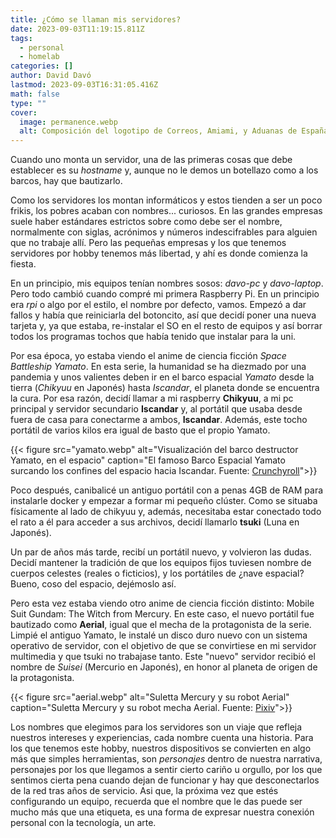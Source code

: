 ```yaml
---
title: ¿Cómo se llaman mis servidores?
date: 2023-09-03T11:19:15.811Z
tags:
  - personal
  - homelab
categories: []
author: David Davó
lastmod: 2023-09-03T16:31:05.416Z
math: false
type: ""
cover:
  image: permanence.webp
  alt: Composición del logotipo de Correos, Amiami, y Aduanas de España
---
```


Cuando uno monta un servidor, una de las primeras cosas que debe establecer es su _hostname_ y, aunque no le demos un botellazo como a los barcos, hay que bautizarlo.

Como los servidores los montan informáticos y estos tienden a ser un poco frikis, los pobres acaban con nombres... curiosos. En las grandes empresas suele haber estándares estrictos sobre como debe ser el nombre, normalmente con siglas, acrónimos y números indescifrables para alguien que no trabaje allí. Pero las pequeñas empresas y los que tenemos servidores por hobby tenemos más libertad, y ahí es donde comienza la fiesta.

En un principio, mis equipos tenían nombres sosos: _davo-pc_ y _davo-laptop_. Pero todo cambió cuando compré mi primera Raspberry Pi. En un principio era _rpi_ o algo por el estilo, el nombre por defecto, vamos. Empezó a dar fallos y había que reiniciarla del botoncito, así que decidí poner una nueva tarjeta y, ya que estaba, re-instalar el SO en el resto de equipos y así borrar todos los programas tochos que había tenido que instalar para la uni.

Por esa época, yo estaba viendo el anime de ciencia ficción  _Space Battleship Yamato_. En esta serie, la humanidad se ha diezmado por una pandemia y unos valientes deben ir en el barco espacial _Yamato_ desde la tierra (_Chikyuu_ en Japonés) hasta _Iscandar_, el planeta donde se encuentra la cura. Por esa razón, decidí llamar a mi raspberry **Chikyuu**, a mi pc principal y servidor secundario **Iscandar** y, al portátil que usaba desde fuera de casa para conectarme a ambos, **Iscandar**. Además, este tocho portátil de varios kilos era igual de basto que el propio Yamato.

{{< figure src="yamato.webp" alt="Visualización del barco destructor Yamato, en el espacio" caption="El famoso Barco Espacial Yamato surcando los confines del espacio hacia Iscandar. Fuente: [Crunchyroll](https://www.crunchyroll.com/es-es/series/GG5H5X3Z9/space-battleship-yamato)">}}

Poco después, canibalicé un antiguo portátil con a penas 4GB de RAM para instalarle docker y empezar a formar mi pequeño clúster. Como se situaba físicamente al lado de chikyuu y, además, necesitaba estar conectado todo el rato a él para acceder a sus archivos, decidí llamarlo **tsuki** (Luna en Japonés).

Un par de años más tarde, recibí un portátil nuevo, y volvieron las dudas. Decidí mantener la tradición de que los equipos fijos tuviesen nombre de cuerpos celestes (reales o ficticios), y los portátiles de ¿nave espacial? Bueno, coso del espacio, dejémoslo así.

Pero esta vez estaba viendo otro anime de ciencia ficción distinto: Mobile Suit Gundam: The Witch from Mercury. 
En este caso, el nuevo portátil fue bautizado como **Aerial**, igual que el mecha de la protagonista de la serie. Limpié el antiguo Yamato, le instalé un disco duro nuevo con un sistema operativo de servidor, con el objetivo de que se convirtiese en mi servidor multimedia y que tsuki no trabajase tanto. Este "nuevo" servidor recibió el nombre de _Suisei_ (Mercurio en Japonés), en honor al planeta de origen de la protagonista.

{{< figure src="aerial.webp" alt="Suletta Mercury y su robot Aerial" caption="Suletta Mercury y su robot mecha Aerial. Fuente: [Pixiv](https://www.pixiv.net/en/artworks/107380318)">}}

Los nombres que elegimos para los servidores son un viaje que refleja nuestros intereses y experiencias, cada nombre cuenta una historia. Para los que tenemos este hobby, nuestros dispositivos se convierten en algo más que simples herramientas, son _personajes_ dentro de nuestra narrativa, personajes por los que llegamos a sentir cierto cariño u orgullo, por los que sentimos cierta pena cuando dejan de funcionar y hay que desconectarlos de la red tras años de servicio. Asi que, la próxima vez que estés configurando un equipo, recuerda que el nombre que le das puede ser mucho más que una etiqueta, es una forma de expresar nuestra conexión personal con la tecnología, un arte.